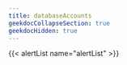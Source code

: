 ```yaml
---
title: databaseAccounts
geekdocCollapseSection: true
geekdocHidden: true
---
```


{{< alertList name="alertList" >}}